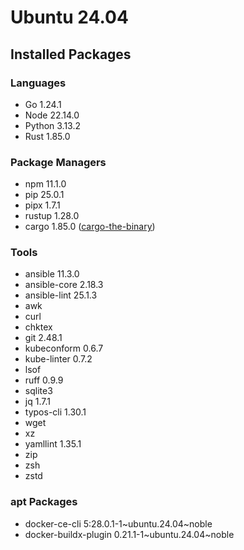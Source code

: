 # Ubuntu 24.04

## Installed Packages

### Languages

- Go 1.24.1
- Node 22.14.0
- Python 3.13.2
- Rust 1.85.0

### Package Managers

- npm 11.1.0
- pip 25.0.1
- pipx 1.7.1
- rustup 1.28.0
- cargo 1.85.0 ([cargo-the-binary](https://github.com/rust-lang/cargo/blob/master/src/cargo/version.rs))

### Tools

- ansible 11.3.0
- ansible-core 2.18.3
- ansible-lint 25.1.3
- awk
- curl
- chktex
- git 2.48.1
- kubeconform 0.6.7
- kube-linter 0.7.2
- lsof
- ruff 0.9.9
- sqlite3
- jq 1.7.1
- typos-cli 1.30.1
- wget
- xz
- yamllint 1.35.1
- zip
- zsh
- zstd

### apt Packages

- docker-ce-cli 5:28.0.1-1\~ubuntu.24.04\~noble
- docker-buildx-plugin 0.21.1-1\~ubuntu.24.04\~noble
